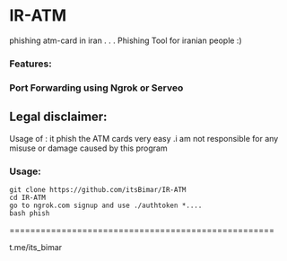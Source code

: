 # IR-ATM
phishing atm-card in iran
.
.
.
Phishing Tool for iranian people :)
### Features:
### Port Forwarding using Ngrok or Serveo

## Legal disclaimer:

Usage of : it phish the ATM cards very easy .i am not responsible for any misuse or damage caused by this program 


### Usage:
```
git clone https://github.com/itsBimar/IR-ATM
cd IR-ATM
go to ngrok.com signup and use ./authtoken *....
bash phish
```
===================================================

t.me/its_bimar

